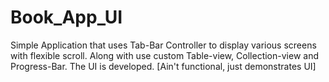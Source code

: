 # Book_App_UI
Simple Application that uses Tab-Bar Controller to display various screens with flexible scroll. Along with use custom Table-view, Collection-view and Progress-Bar. The UI is developed. [Ain't functional, just demonstrates UI]
